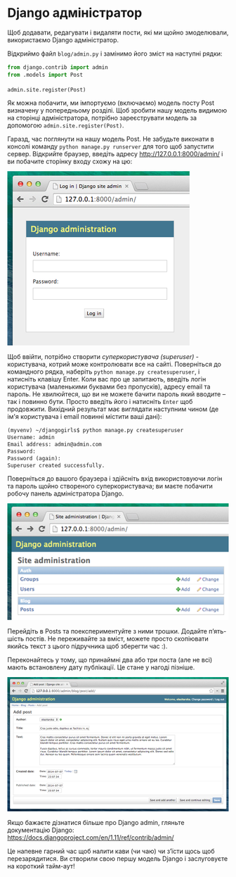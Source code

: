 # Django адміністратор

Щоб додавати, редагувати і видаляти пости, які ми щойно змоделювали, використаємо Django адміністратор.

Відкриймо файл `blog/admin.py` і замінимо його зміст на наступні рядки:

```python
from django.contrib import admin
from .models import Post

admin.site.register(Post)
```

Як можна побачити, ми імпортуємо (включаємо) модель посту Post визначену у попередньому розділі. Щоб зробити нашу модель видимою на сторінці адміністратора, потрібно зареєструвати модель за допомогою `admin.site.register(Post)`.

Гаразд, час поглянути на нашу модель Post. Не забудьте виконати в консолі команду `python manage.py runserver` для того щоб запустити сервер. Відкрийте браузер, введіть адресу http://127.0.0.1:8000/admin/ і ви побачите сторінку входу схожу на цю:

![Сторінка авторизації](images/login_page2.png)

Щоб ввійти, потрібно створити *суперкористувача (superuser)* - користувача, котрий може контролювати все на сайті. Поверніться до командного рядка, наберіть `python manage.py createsuperuser`, і натисніть клавішу Enter. Коли вас про це запитають, введіть логін користувача (маленькими буквами без пропусків), адресу email та пароль. Не хвилюйтеся, що ви не можете бачити пароль який вводите – так і повинно бути. Просто введіть його і натисніть `Enter` щоб продовжити. Вихідний результат має виглядати наступним чином (де ім'я користувача і email повинні містити ваші дані):

    (myvenv) ~/djangogirls$ python manage.py createsuperuser
    Username: admin
    Email address: admin@admin.com
    Password:
    Password (again):
    Superuser created successfully.

Поверніться до вашого браузера і здійсніть вхід використовуючи логін та пароль щойно створеного суперкористувача; ви маєте побачити робочу панель адміністратора Django.

![Django адміністратор](images/django_admin3.png)

Перейдіть в Posts та поекспериментуйте з ними трошки. Додайте п’ять-шість постів. Не переживайте за вміст, можете просто скопіювати якийсь текст з цього підручника щоб зберегти час :).

Переконайтесь у тому, що принаймні два або три поста (але не всі) мають встановлену дату публікації. Це стане у нагоді пізніше.

![Django адміністратор](images/edit_post3.png)

Якщо бажаєте дізнатися більше про Django admin, гляньте документацію Django: https://docs.djangoproject.com/en/1.11/ref/contrib/admin/

Це напевне гарний час щоб налити кави (чи чаю) чи з’їсти щось щоб перезарядитися. Ви створили свою першу модель Django і заслуговуєте на короткий тайм-аут!
